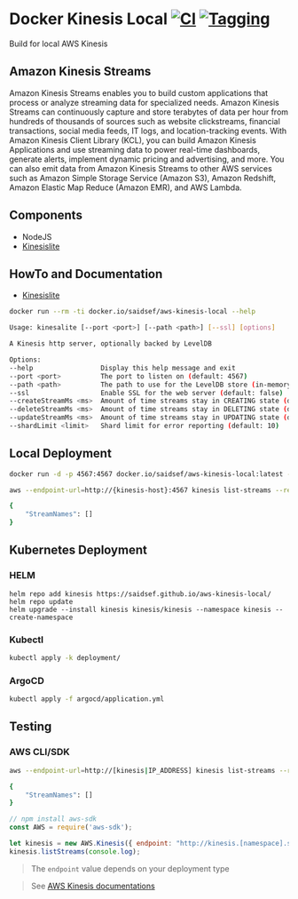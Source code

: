 # Docker Kinesis Local [![CI](https://github.com/saidsef/aws-kinesis-local/actions/workflows/docker.yml/badge.svg)](#howto-and-documentation) [![Tagging](https://github.com/saidsef/aws-kinesis-local/actions/workflows/charts.yml/badge.svg)](#howto-and-documentation)

Build for local AWS Kinesis

## Amazon Kinesis Streams

Amazon Kinesis Streams enables you to build custom applications that process or analyze streaming data for specialized needs. Amazon Kinesis Streams can continuously capture and store terabytes of data per hour from hundreds of thousands of sources such as website clickstreams, financial transactions, social media feeds, IT logs, and location-tracking events. With Amazon Kinesis Client Library (KCL), you can build Amazon Kinesis Applications and use streaming data to power real-time dashboards, generate alerts, implement dynamic pricing and advertising, and more. You can also emit data from Amazon Kinesis Streams to other AWS services such as Amazon Simple Storage Service (Amazon S3), Amazon Redshift, Amazon Elastic Map Reduce (Amazon EMR), and AWS Lambda.

## Components

* NodeJS
* [Kinesislite](https://github.com/mhart/kinesalite)

## HowTo and Documentation

* [Kinesislite](https://github.com/mhart/kinesalite)

 ```bash
docker run --rm -ti docker.io/saidsef/aws-kinesis-local --help

 Usage: kinesalite [--port <port>] [--path <path>] [--ssl] [options]

 A Kinesis http server, optionally backed by LevelDB

 Options:
 --help                 Display this help message and exit
 --port <port>          The port to listen on (default: 4567)
 --path <path>          The path to use for the LevelDB store (in-memory by default)
 --ssl                  Enable SSL for the web server (default: false)
 --createStreamMs <ms>  Amount of time streams stay in CREATING state (default: 500)
 --deleteStreamMs <ms>  Amount of time streams stay in DELETING state (default: 500)
 --updateStreamMs <ms>  Amount of time streams stay in UPDATING state (default: 500)
 --shardLimit <limit>   Shard limit for error reporting (default: 10)
 ```

## Local Deployment

```bash
docker run -d -p 4567:4567 docker.io/saidsef/aws-kinesis-local:latest --help
```

```bash
aws --endpoint-url=http://{kinesis-host}:4567 kinesis list-streams --region eu-west-1

{
    "StreamNames": []
}
```

## Kubernetes Deployment

### HELM

```shell
helm repo add kinesis https://saidsef.github.io/aws-kinesis-local/
helm repo update
helm upgrade --install kinesis kinesis/kinesis --namespace kinesis --create-namespace
```

### Kubectl

```bash
kubectl apply -k deployment/

```

### ArgoCD

```bash
kubectl apply -f argocd/application.yml
```

## Testing

### AWS CLI/SDK

```bash
aws --endpoint-url=http://[kinesis|IP_ADDRESS] kinesis list-streams --region eu-west-1

{
    "StreamNames": []
}
```

```javascript
// npm install aws-sdk
const AWS = require('aws-sdk');

let kinesis = new AWS.Kinesis({ endpoint: "http://kinesis.[namespace].svc", region: "eu-west-1"})
kinesis.listStreams(console.log);
```

> The `endpoint` value depends on your deployment type

> See [AWS Kinesis documentations](https://docs.aws.amazon.com/AWSJavaScriptSDK/latest/AWS/Kinesis.html)
